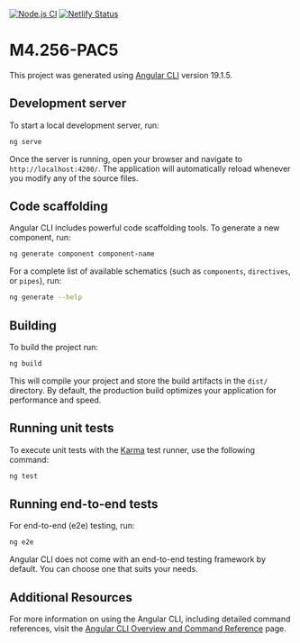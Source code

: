 [![Node.js CI](https://github.com/rbuj-UOC/M4.256-PAC5/actions/workflows/node.js.yml/badge.svg)](https://github.com/rbuj-UOC/M4.256-PAC5/actions/workflows/node.js.yml)
[![Netlify Status](https://api.netlify.com/api/v1/badges/de97d8cd-5af8-43cb-8cdb-88e07cea126e/deploy-status)](https://app.netlify.com/sites/kaleidoscopic-tartufo-533abf/deploys)

# M4.256-PAC5

This project was generated using [Angular CLI](https://github.com/angular/angular-cli) version 19.1.5.

## Development server

To start a local development server, run:

```bash
ng serve
```

Once the server is running, open your browser and navigate to `http://localhost:4200/`. The application will automatically reload whenever you modify any of the source files.

## Code scaffolding

Angular CLI includes powerful code scaffolding tools. To generate a new component, run:

```bash
ng generate component component-name
```

For a complete list of available schematics (such as `components`, `directives`, or `pipes`), run:

```bash
ng generate --help
```

## Building

To build the project run:

```bash
ng build
```

This will compile your project and store the build artifacts in the `dist/` directory. By default, the production build optimizes your application for performance and speed.

## Running unit tests

To execute unit tests with the [Karma](https://karma-runner.github.io) test runner, use the following command:

```bash
ng test
```

## Running end-to-end tests

For end-to-end (e2e) testing, run:

```bash
ng e2e
```

Angular CLI does not come with an end-to-end testing framework by default. You can choose one that suits your needs.

## Additional Resources

For more information on using the Angular CLI, including detailed command references, visit the [Angular CLI Overview and Command Reference](https://angular.dev/tools/cli) page.
